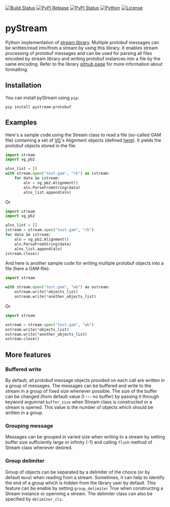 [![Build Status](https://img.shields.io/travis/cartoonist/pystream-protobuf.svg?style=flat-square)](https://travis-ci.org/cartoonist/pystream-protobuf)
[![PyPI Release](https://img.shields.io/pypi/v/pystream-protobuf.svg?style=flat-square)](https://pypi.python.org/pypi/pystream-protobuf)
[![PyPI Status](https://img.shields.io/pypi/status/pystream-protobuf.svg?style=flat-square)](https://pypi.python.org/pypi/pystream-protobuf)
[![Python](https://img.shields.io/pypi/pyversions/pystream-protobuf.svg?style=flat-square)](https://www.python.org/download/releases/3.0/)
[![License](https://img.shields.io/pypi/l/pystream-protobuf.svg?style=flat-square)](https://github.com/cartoonist/pystream-protobuf/blob/master/LICENSE)

# pyStream
Python implementation of [stream library](https://github.com/vgteam/stream).
Multiple protobuf messages can be written/read into/from a stream by
using this library. It enables stream processing of protobuf messages
and can be used for parsing all files encoded by stream library and
writing protobuf instances into a file by the same encoding. Refer to
the library [github page](https://github.com/vgteam/stream) for more
information about formatting.

## Installation
You can install pyStream using `pip`:

    pip install pystream-protobuf

## Examples
Here's a sample code using the Stream class to read a file (so-called
GAM file) containing a set of [VG](https://github.com/vgteam/vg)'s
Alignment objects (defined [here](https://github.com/vgteam/vg/blob/master/src/vg.proto)).
It yields the protobuf objects stored in the file:

```python
import stream
import vg_pb2

alns_list = []
with stream.open("test.gam", "rb") as istream:
    for data in istream:
        aln = vg_pb2.Alignment()
        aln.ParseFromString(data)
        alns_list.append(aln)
```

Or

```python
import stream
import vg_pb2

alns_list = []
istream = stream.open("test.gam", "rb")
for data in istream:
    aln = vg_pb2.Alignment()
    aln.ParseFromString(data)
    alns_list.append(aln)
istream.close()
```

And here is another sample code for writing multiple protobuf objects
into a file (here a GAM file):

```python
import stream

with stream.open("test.gam", "wb") as ostream:
    ostream.write(*objects_list)
    ostream.write(*another_objects_list)
```

Or

```python
import stream

ostream = stream.open("test.gam", "wb")
ostream.write(*objects_list)
ostream.write(*another_objects_list)
ostream.close()
```

## More features

### Buffered write
By default, all protobuf message objects provided on each call are
written in a group of messages. The messages can be buffered and
write to the stream in a group of fixed size whenever possible. The
size of the buffer can be changed (from default value 0 --- no buffer)
by passing it through keyword argumnet `buffer_size` when Stream class
is constructed or a stream is opened. This value is the number of
objects which should be written in a group.

### Grouping message
Messages can be grouped in varied size when writing to a stream by
setting buffer size sufficiently large or infinity (-1) and calling
`flush` method of Stream class whenever desired.

### Group delimiter
Group of objects can be separated by a delimiter of the choice (or by
default `None`) when reading from a stream. Sometimes, it can help to
identify the end of a group which is hidden from the library user by
default. This feature can be enable by setting `group_delimiter` True
when constructing a Stream instance or openning a stream. The delimiter
class can also be specified by `delimiter_cls`.
